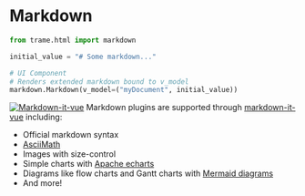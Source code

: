 # Markdown 

```python
from trame.html import markdown

initial_value = "# Some markdown..."

# UI Component 
# Renders extended markdown bound to v_model
markdown.Markdown(v_model=("myDocument", initial_value)) 
```

[![Markdown-it-vue](./markdown.gif)](http://www.aqcoder.com/markdown)
Markdown plugins are supported through [markdown-it-vue](http://www.aqcoder.com/markdown) including:

- Official markdown syntax
- [AsciiMath](http://asciimath.org/)
- Images with size-control
- Simple charts with [Apache echarts](https://echarts.apache.org/examples/en/index.html)
- Diagrams like flow charts and Gantt charts with [Mermaid diagrams](https://mermaid.live)
- And more!
